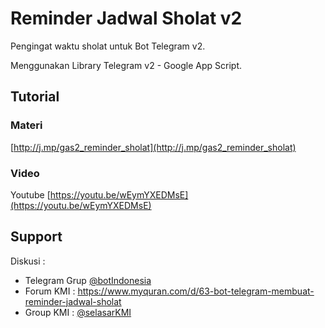 # Reminder Jadwal Sholat v2

Pengingat waktu sholat untuk Bot Telegram v2.

Menggunakan Library Telegram v2 - Google App Script.

## Tutorial

### Materi

[http://j.mp/gas2_reminder_sholat](http://j.mp/gas2_reminder_sholat)

### Video

Youtube [https://youtu.be/wEymYXEDMsE](https://youtu.be/wEymYXEDMsE)


## Support

Diskusi :

- Telegram Grup [@botIndonesia](https://t.me/botindonesia)
- Forum KMI : https://www.myquran.com/d/63-bot-telegram-membuat-reminder-jadwal-sholat
- Group KMI : [@selasarKMI](https://t.me/selasarkmi)